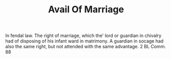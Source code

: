---
title: Avail Of Marriage
letter: A
permalink: "/definitions/avail-of-marriage.html"
body: In fendal law. The right of marriage, which the' lord or guardian in chivalry
  had of disposing of his infant ward in matrimony. A guardian in socage had also
  the same right, but not attended with the same advantage. 2 BL Comm. 88
published_at: '2018-07-07'
source: Black's Law Dictionary
layout: post
---
